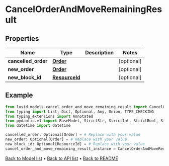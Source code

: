 # CancelOrderAndMoveRemainingResult

## Properties
Name | Type | Description | Notes
------------ | ------------- | ------------- | -------------
**cancelled_order** | [**Order**](Order.md) |  | [optional] 
**new_order** | [**Order**](Order.md) |  | [optional] 
**new_block_id** | [**ResourceId**](ResourceId.md) |  | [optional] 
## Example

```python
from lusid.models.cancel_order_and_move_remaining_result import CancelOrderAndMoveRemainingResult
from typing import List, Dict, Optional, Any, Union, TYPE_CHECKING
from typing_extensions import Annotated
from pydantic.v1 import BaseModel, StrictStr, StrictInt, StrictBool, StrictFloat, StrictBytes, Field, validator, ValidationError, conlist, constr
from datetime import datetime

cancelled_order: Optional[Order] = # Replace with your value
new_order: Optional[Order] = # Replace with your value
new_block_id: Optional[ResourceId] = # Replace with your value
cancel_order_and_move_remaining_result_instance = CancelOrderAndMoveRemainingResult(cancelled_order=cancelled_order, new_order=new_order, new_block_id=new_block_id)

```

[Back to Model list](../README.md#documentation-for-models) &#8226; [Back to API list](../README.md#documentation-for-api-endpoints) &#8226; [Back to README](../README.md)

